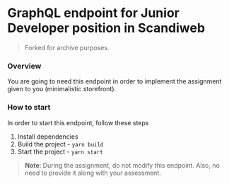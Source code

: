 # GraphQL endpoint for Junior Developer position in Scandiweb

>Forked for archive purposes.

### Overview

You are going to need this endpoint in order to implement the assignment given to you (minimalistic storefront).

### How to start

In order to start this endpoint, follow these steps

1. Install dependencies
2. Build the project - `yarn build`
3. Start the project - `yarn start`

>**Note**: During the assignment, do not modify this endpoint. Also, no need to provide it along with your assessment.
